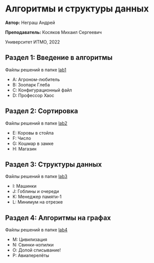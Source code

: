 # Алгоритмы и структуры данных
**Автор:** Неграш Андрей

**Преподаватель:** Косяков Михаил Сергеевич

Университет ИТМО, 2022

## Раздел 1: Введение в алгоритмы
Файлы решений в папке [lab1](https://github.com/ANegrash/ITMO-all/blob/master/4%20Algorithms/lab1)

- A: Агроном-любитель
- B: Зоопарк Глеба
- C: Конфигурационный файл
- D: Профессор Хаос

## Раздел 2: Сортировка
Файлы решений в папке [lab2](https://github.com/ANegrash/ITMO-all/blob/master/4%20Algorithms/lab2)

- E: Коровы в стойла
- F: Число
- G: Кошмар в замке
- H: Магазин

## Раздел 3: Структуры данных
Файлы решений в папке [lab3](https://github.com/ANegrash/ITMO-all/blob/master/4%20Algorithms/lab3)

- I: Машинки
- J: Гоблины и очереди
- K: Менеджер памяти-1
- L: Минимум на отрезке

## Раздел 4: Алгоритмы на графах
Файлы решений в папке [lab4](https://github.com/ANegrash/ITMO-all/blob/master/4%20Algorithms/lab4)

- M: Цивилизация
- N: Свинки-копилки
- O: Долой списывание!
- P: Авиаперелёты